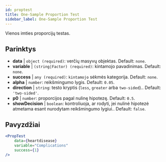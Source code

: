 ```yaml
---
id: proptest
title: One-Sample Proportion Test
sidebar_label: One-Sample Proportion Test
---
```


Vienos imties proporcijų testas.

## Parinktys

* __data__ | `object (required)`: verčių masyvų objektas. Default: `none`.
* __variable__ | `(string|Factor) (required)`: kintamojo pavadinimas. Default: `none`.
* __success__ | `any (required)`: `kintamojo` sėkmės kategorija. Default: `none`.
* __alpha__ | `number`: reikšmingumo lygis. Default: `0.05`.
* __direction__ | `string`: testo kryptis (`less`, `greater` arba `two-sided`).. Default: `'two-sided'`.
* __p0__ | `number`: proporcijos pagal nulinę hipotezę. Default: `0.5`.
* __showDecision__ | `boolean`: kontroliuoja, ar rodyti, jei nulinė hipotezė atmetama esant nurodytam reikšmingumo lygiui.. Default: `false`.


## Pavyzdžiai

```jsx live
<PropTest
    data={heartdisease} 
    variable="Complications"
    success={1}
/>
```
